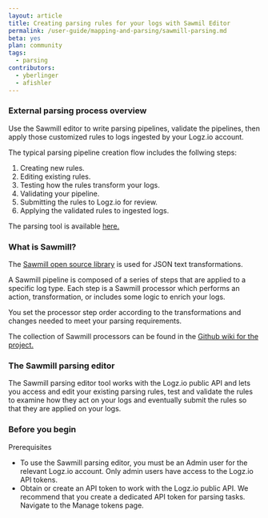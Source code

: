 ```yaml
---
layout: article
title: Creating parsing rules for your logs with Sawmil Editor
permalink: /user-guide/mapping-and-parsing/sawmill-parsing.md
beta: yes
plan: community
tags:
  - parsing
contributors:
  - yberlinger
  - afishler
---
```


### External parsing process overview

Use the Sawmill editor to write parsing pipelines, validate the pipelines, then apply those customized rules to logs ingested by your Logz.io account.  

The typical parsing pipeline creation flow includes the follwing steps:  
1. Creating new rules.
2. Editing existing rules.
3. Testing how the rules transform your logs. 
4. Validating your pipeline.
5. Submitting the rules to Logz.io for review.
6. Applying the validated rules to ingested logs. 

The parsing tool is available [here.](https://sawmill-logz.herokuapp.com/)

### What is Sawmill?

The [Sawmill open source library](https://github.com/logzio/sawmill) is used for JSON text transformations. 

A Sawmill pipeline is composed of a series of steps that are applied to a specific log type. Each step is a Sawmill processor which performs an action, transformation, or includes some logic to enrich your logs.

You set the processor step order according to the transformations and changes needed to meet your parsing requirements.

The collection of Sawmill processors can be found in the [Github wiki for the project.](https://github.com/logzio/sawmill/wiki)  

### The Sawmill parsing editor

The Sawmill parsing editor tool works with the Logz.io public API and lets you
access and edit your existing parsing rules, test and validate the rules to examine how they act on your logs and eventually submit the rules so that they are applied on your logs.

### Before you begin

Prerequisites

* To use the Sawmill parsing editor, you must be an Admin user for the relevant Logz.io account. Only admin users have access to the Logz.io API tokens.
* Obtain or create an API token to work with the Logz.io public API. We recommend that you create a dedicated API token for parsing tasks. Navigate to the Manage tokens page. <!-- add the relevant link or include snippet --->